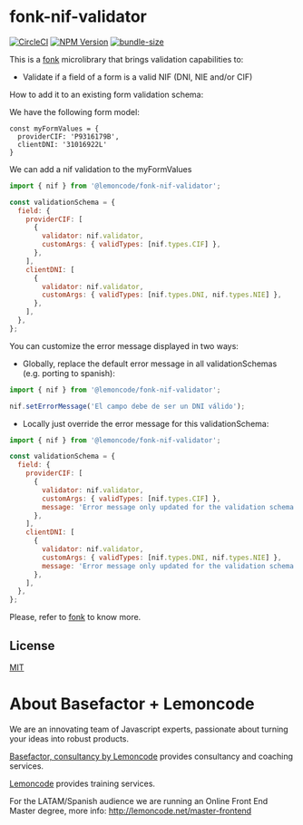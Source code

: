 # fonk-nif-validator

[![CircleCI](https://badgen.net/github/status/Lemoncode/fonk-nif-validator/master/ci?icon=circleci&label=circleci)](https://circleci.com/gh/Lemoncode/fonk-nif-validator/tree/master)
[![NPM Version](https://badgen.net/npm/v/@lemoncode/fonk-nif-validator?icon=npm&label=npm)](https://www.npmjs.com/package/@lemoncode/fonk-nif-validator)
[![bundle-size](https://badgen.net/bundlephobia/min/@lemoncode/fonk-nif-validator)](https://bundlephobia.com/result?p=@lemoncode/fonk-nif-validator)

This is a [fonk](https://github.com/Lemoncode/fonk) microlibrary that brings validation capabilities to:

- Validate if a field of a form is a valid NIF (DNI, NIE and/or CIF)

How to add it to an existing form validation schema:

We have the following form model:

```
const myFormValues = {
  providerCIF: 'P9316179B',
  clientDNI: '31016922L'
}
```

We can add a nif validation to the myFormValues

```javascript
import { nif } from '@lemoncode/fonk-nif-validator';

const validationSchema = {
  field: {
    providerCIF: [
      {
        validator: nif.validator,
        customArgs: { validTypes: [nif.types.CIF] },
      },
    ],
    clientDNI: [
      {
        validator: nif.validator,
        customArgs: { validTypes: [nif.types.DNI, nif.types.NIE] },
      },
    ],
  },
};
```

You can customize the error message displayed in two ways:

- Globally, replace the default error message in all validationSchemas (e.g. porting to spanish):

```javascript
import { nif } from '@lemoncode/fonk-nif-validator';

nif.setErrorMessage('El campo debe de ser un DNI válido');
```

- Locally just override the error message for this validationSchema:

```javascript
import { nif } from '@lemoncode/fonk-nif-validator';

const validationSchema = {
  field: {
    providerCIF: [
      {
        validator: nif.validator,
        customArgs: { validTypes: [nif.types.CIF] },
        message: 'Error message only updated for the validation schema',
      },
    ],
    clientDNI: [
      {
        validator: nif.validator,
        customArgs: { validTypes: [nif.types.DNI, nif.types.NIE] },
        message: 'Error message only updated for the validation schema',
      },
    ],
  },
};
```

Please, refer to [fonk](https://github.com/Lemoncode/fonk) to know more.

## License

[MIT](./LICENSE)

# About Basefactor + Lemoncode

We are an innovating team of Javascript experts, passionate about turning your ideas into robust products.

[Basefactor, consultancy by Lemoncode](http://www.basefactor.com) provides consultancy and coaching services.

[Lemoncode](http://lemoncode.net/services/en/#en-home) provides training services.

For the LATAM/Spanish audience we are running an Online Front End Master degree, more info: http://lemoncode.net/master-frontend
